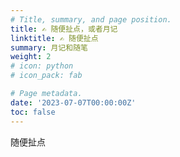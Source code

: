 ```yaml
---
# Title, summary, and page position.
title: ✍️ 随便扯点，或者月记
linktitle: ✍️ 随便扯点
summary: 月记和随笔
weight: 2
# icon: python
# icon_pack: fab

# Page metadata.
date: '2023-07-07T00:00:00Z'
toc: false
---
```


随便扯点
